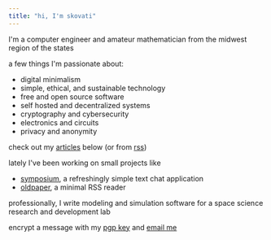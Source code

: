 ```yaml
---
title: "hi, I'm skovati"
---
```


I'm a computer engineer and amateur mathematician from the midwest region of the states

a few things I'm passionate about:
- digital minimalism
- simple, ethical, and sustainable technology
- free and open source software
- self hosted and decentralized systems
- cryptography and cybersecurity
- electronics and circuits
- privacy and anonymity

check out my [articles](/articles) below (or from [rss](/articles/index.xml))

lately I've been working on small projects like
- [symposium](https://github.com/skovati/symposium), a refreshingly simple text chat application
- [oldpaper](https://github.com/skovati/oldpaper), a minimal RSS reader

professionally, I write modeling and simulation software for a space science research and development lab

encrypt a message with my [pgp key](/pgp) and [email me](mailto:mail@skovati.dev)
